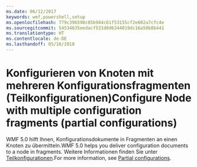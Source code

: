 ```yaml
---
ms.date: 06/12/2017
keywords: wmf,powershell,setup
ms.openlocfilehash: 779c39b590c05b944c61f53155cf2e602a7cfc4e
ms.sourcegitcommit: 54534635eedacf531d8d6344019dc16a50b8b441
ms.translationtype: HT
ms.contentlocale: de-DE
ms.lasthandoff: 05/16/2018
---
```

# <a name="configure-node-with-multiple-configuration-fragments-partial-configurations"></a><span data-ttu-id="98fb6-102">Konfigurieren von Knoten mit mehreren Konfigurationsfragmenten (Teilkonfigurationen)</span><span class="sxs-lookup"><span data-stu-id="98fb6-102">Configure Node with multiple configuration fragments (partial configurations)</span></span>

<span data-ttu-id="98fb6-103">WMF 5.0 hilft Ihnen, Konfigurationsdokumente in Fragmenten an einen Knoten zu übermitteln.</span><span class="sxs-lookup"><span data-stu-id="98fb6-103">WMF 5.0 helps you deliver configuration documents to a node in fragments.</span></span> <span data-ttu-id="98fb6-104">Weitere Informationen finden Sie unter [Teilkonfigurationen](https://msdn.microsoft.com/powershell/dsc/partialconfigs).</span><span class="sxs-lookup"><span data-stu-id="98fb6-104">For more information, see [Partial configurations](https://msdn.microsoft.com/powershell/dsc/partialconfigs).</span></span>
